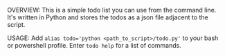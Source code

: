 OVERVIEW:
This is a simple todo list you can use from the command line.
It's written in Python and stores the todos as a json file adjacent to the script.

USAGE:
Add `alias todo='python <path_to_script>/todo.py'` to your bash or powershell profile.
Enter `todo help` for a list of commands.
